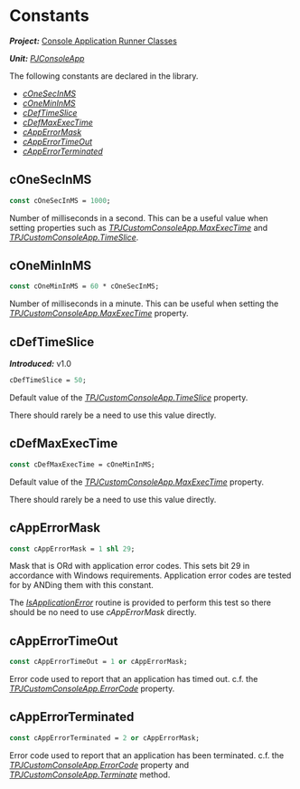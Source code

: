 # Constants

***Project:*** [Console Application Runner Classes](../API.md)

***Unit:*** [_PJConsoleApp_](./PJConsoleApp.md)

The following constants are declared in the library.

* [_cOneSecInMS_](#conesecinms)
* [_cOneMinInMS_](#conemininms)
* [_cDefTimeSlice_](#cdeftimeslice)
* [_cDefMaxExecTime_](#cdefmaxexectime)
* [_cAppErrorMask_](#capperrormask)
* [_cAppErrorTimeOut_](#capperrortimeout)
* [_cAppErrorTerminated_](#capperrorterminated)

## cOneSecInMS

```pascal
const cOneSecInMS = 1000;
```

Number of milliseconds in a second. This can be a useful value when setting properties such as [_TPJCustomConsoleApp.MaxExecTime_](./TPJCustomConsoleApp-MaxExecTime.md) and [_TPJCustomConsoleApp.TimeSlice_](./TPJCustomConsoleApp-TimeSlice.md).

## cOneMinInMS

```pascal
const cOneMinInMS = 60 * cOneSecInMS;
```

Number of milliseconds in a minute. This can be useful when setting the [_TPJCustomConsoleApp.MaxExecTime_](./TPJCustomConsoleApp-MaxExecTime.md) property.

## cDefTimeSlice

***Introduced:*** v1.0

```pascal
cDefTimeSlice = 50;
```

Default value of the [_TPJCustomConsoleApp.TimeSlice_](./TPJCustomConsoleApp-TimeSlice.md) property.

There should rarely be a need to use this value directly.

## cDefMaxExecTime

```pascal
const cDefMaxExecTime = cOneMinInMS;
```

Default value of the [_TPJCustomConsoleApp.MaxExecTime_](./TPJCustomConsoleApp-MaxExecTime.md) property.

There should rarely be a need to use this value directly.

## cAppErrorMask

```pascal
const cAppErrorMask = 1 shl 29;
```

Mask that is ORd with application error codes. This sets bit 29 in accordance with Windows requirements. Application error codes are tested for by ANDing them with this constant.

The [_IsApplicationError_](./Routines.md#isapplicationerror) routine is provided to perform this test so there should be no need to use _cAppErrorMask_ directly.

## cAppErrorTimeOut

```pascal
const cAppErrorTimeOut = 1 or cAppErrorMask;
```

Error code used to report that an application has timed out. c.f. the [_TPJCustomConsoleApp.ErrorCode_](./TPJCustomConsoleApp-ErrorCode.md) property.

## cAppErrorTerminated

```pascal
const cAppErrorTerminated = 2 or cAppErrorMask;
```

Error code used to report that an application has been terminated. c.f. the [_TPJCustomConsoleApp.ErrorCode_](./TPJCustomConsoleApp-ErrorCode.md) property and [_TPJCustomConsoleApp.Terminate_](./TPJCustomConsoleApp-Terminate.md) method.
